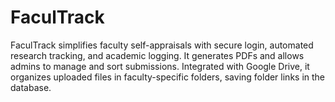 # FaculTrack
FaculTrack simplifies faculty self-appraisals with secure login, automated research tracking, and academic logging. It generates PDFs and allows admins to manage and sort submissions. Integrated with Google Drive, it organizes uploaded files in faculty-specific folders, saving folder links in the database.
